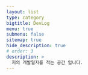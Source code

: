 ```yaml
---
layout: list
type: category
bigtitle: DevLog
menu: true
submenu: false
sitemap: true
hide_description: true
# order: 3
description: >
  저의 개발일지를 적는 공간 입니다.
---
```


<!-- # Study -->

<!-- ## 카테고리 -->

<!-- - [CS]{:.heading.flip-title} --- cs -->

<!-- [devlog]: // -->

<!-- 추가하기 -->

